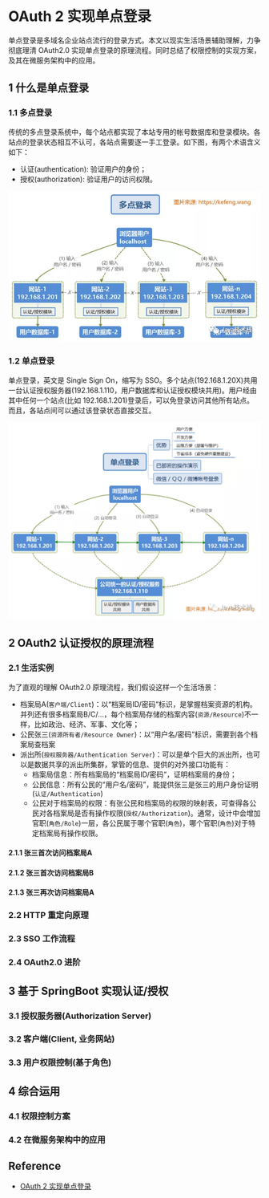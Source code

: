 # OAuth 2 实现单点登录
单点登录是多域名企业站点流行的登录方式。本文以现实生活场景辅助理解，力争彻底理清 OAuth2.0 实现单点登录的原理流程。同时总结了权限控制的实现方案，及其在微服务架构中的应用。
## 1 什么是单点登录
### 1.1 多点登录
传统的多点登录系统中，每个站点都实现了本站专用的帐号数据库和登录模块。各站点的登录状态相互不认可，各站点需要逐一手工登录。如下图，有两个术语含义如下：
- 认证(authentication): 验证用户的身份；
- 授权(authorization): 验证用户的访问权限。

![多点登录](images/multi_sign_on.webp)
### 1.2 单点登录
单点登录，英文是 Single Sign On，缩写为 SSO。多个站点(192.168.1.20X)共用一台认证授权服务器(192.168.1.110，用户数据库和认证授权模块共用)。用户经由其中任何一个站点(比如 192.168.1.201)登录后，可以免登录访问其他所有站点。而且，各站点间可以通过该登录状态直接交互。

![单点登录](images/sso.webp)
## 2 OAuth2 认证授权的原理流程
### 2.1 生活实例
为了直观的理解 OAuth2.0 原理流程，我们假设这样一个生活场景：
- 档案局A(`客户端/Client`)：以“档案局ID/密码”标识，是掌握档案资源的机构。并列还有很多档案局B/C/…，每个档案局存储的档案内容(`资源/Resource`)不一样，比如政治、经济、军事、文化等；
- 公民张三(`资源所有者/Resource Owner`)：以“用户名/密码”标识，需要到各个档案局查档案
- 派出所(`授权服务器/Authentication Server`)：可以是单个巨大的派出所，也可以是数据共享的派出所集群，掌管的信息、提供的对外接口功能有：
  + 档案局信息：所有档案局的“档案局ID/密码”，证明档案局的身份；
  + 公民信息：所有公民的“用户名/密码”，能提供张三是张三的用户身份证明(`认证/Authentication`)
  + 公民对于档案局的权限：有张公民和档案局的权限的映射表，可查得各公民对各档案局是否有操作权限(`授权/Authorization`)。通常，设计中会增加官职(`角色/Role`)一层，各公民属于哪个官职(`角色`)，哪个官职(`角色`)对于特定档案局有操作权限。
#### 2.1.1 张三首次访问档案局A
#### 2.1.2 张三首次访问档案局B
#### 2.1.3 张三再次访问档案局A
### 2.2 HTTP 重定向原理
### 2.3 SSO 工作流程
### 2.4 OAuth2.0 进阶
## 3 基于 SpringBoot 实现认证/授权
### 3.1 授权服务器(Authorization Server)
### 3.2 客户端(Client, 业务网站)
### 3.3 用户权限控制(基于角色)
## 4 综合运用
### 4.1 权限控制方案
### 4.2 在微服务架构中的应用
### 

## Reference
- [OAuth 2 实现单点登录](https://mp.weixin.qq.com/s?__biz=MzI3ODcxMzQzMw==&mid=2247554905&idx=2&sn=4ecd9ec0837291e79a210f0ee4eb5ffb&chksm=eb50926fdc271b79a11bd1d73019471df64065ed3ffabdc3a966d82bab6c5a2c408669e46db5&scene=132#wechat_redirect)